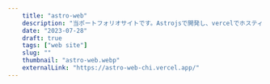 ```yaml
---
    title: "astro-web"
    description: "当ポートフォリオサイトです。Astrojsで開発し、vercelでホスティングしています。"
    date: "2023-07-28"
    draft: true
    tags: ["web site"]
    slug: ""
    thumbnail: "astro-web.webp"
    externalLink: "https://astro-web-chi.vercel.app/"
---
```

